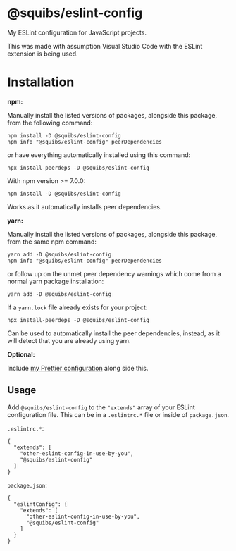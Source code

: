 # @squibs/eslint-config

My ESLint configuration for JavaScript projects.


This was made with assumption Visual Studio Code with the ESLint extension is being used.

# Installation

**npm:**

Manually install the listed versions of packages, alongside this package, from the following command:

```
npm install -D @squibs/eslint-config
npm info "@squibs/eslint-config" peerDependencies
```

or have everything automatically installed using this command:

`npx install-peerdeps -D @squibs/eslint-config`

With npm version >= 7.0.0:

`npm install -D @squibs/eslint-config`

Works as it automatically installs peer dependencies.

**yarn:**

Manually install the listed versions of packages, alongside this package, from the same npm command:

```
yarn add -D @squibs/eslint-config
npm info "@squibs/eslint-config" peerDependencies
```

or follow up on the unmet peer dependency warnings which come from a normal yarn package installation:

`yarn add -D @squibs/eslint-config`

If a `yarn.lock` file already exists for your project:

`npx install-peerdeps -D @squibs/eslint-config`

Can be used to automatically install the peer dependencies, instead, as it will detect that you are already using yarn.

**Optional:**

Include [my Prettier configuration](https://github.com/Squibs/squibs-scripts/tree/main/packages/prettier-config) along side this.

## Usage

Add `@squibs/eslint-config` to the `"extends"` array of your ESLint configuration file. This can be in a `.eslintrc.*` file or inside of `package.json`.

`.eslintrc.*`:

```
{
  "extends": [
    "other-eslint-config-in-use-by-you",
    "@squibs/eslint-config"
  ]
}
```

`package.json`:

```
{
  "eslintConfig": {
    "extends": [
      "other-eslint-config-in-use-by-you",
      "@squibs/eslint-config"
    ]
  }
}
```
